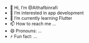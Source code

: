 - 👋 Hi, I’m @Althafbinrafi
- 👀 I’m interested in app development
- 🌱 I’m currently learning Flutter
- 📫 How to reach me ...
- 😄 Pronouns: ...
- ⚡ Fun fact: ...

<!---
Althafbinrafi/Althafbinrafi is a ✨ special ✨ repository because its `README.md` (this file) appears on your GitHub profile.
You can click the Preview link to take a look at your changes.
--->
